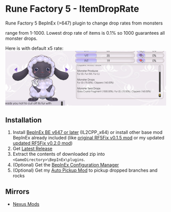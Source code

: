 # Rune Factory 5 - ItemDropRate
Rune Factory 5 BepInEx (>647) plugin to change drop rates from monsters

range from 1-1000. Lowest drop rate of items is 0.1% so 1000 guarantees all monster drops.

Here is with default x5 rate:
<img src="https://raw.githubusercontent.com/davidthemaster30/RF5_ItemDropRate/3b7c96e8c521e27e62c88f6aaca5651252b547e2/monster%20drop%20rate.png"> 



## Installation

1. Install [BepInEx BE v647 or later](https://builds.bepinex.dev/projects/bepinex_be) (IL2CPP_x64)
or install other base mod BepInEx already included (like [original RF5Fix v0.1.5 mod](https://github.com/Lyall/RF5Fix) or my updated [updated RF5Fix v0.2.0 mod](https://github.com/davidthemaster30/RF5Fix))
2. Get [Latest Release](https://github.com/davidthemaster30/RF5_ItemDropRate/releases)
3. Extract the contents of downloaded zip into `<GameDirectory>\BepInEx\plugins`. 
4. (Optional) Get the [BepInEx Configuration Manager](https://github.com/BepInEx/BepInEx.ConfigurationManager)
5. (Optional) Get my [Auto Pickup Mod](https://www.nexusmods.com/runefactory5/mods/102) to pickup dropped branches and rocks

## Mirrors
* [Nexus Mods](https://www.nexusmods.com/runefactory5/mods/102)
